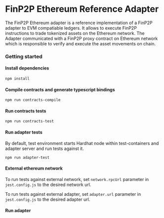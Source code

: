 # FinP2P Ethereum Reference Adapter

The FinP2P Ethereum adapter is a reference implementation of a FinP2P adapter to EVM compatiable ledgers. It allows to execute FinP2P instructions to trade tokenized assets on the Ethereum network.
The Adapter communicated with a FinP2P proxy contract on Ethereum network which is responsible to verify and execute the asset movements on chain.

### Getting started


#### Install dependencies

`npm install`

#### Compile contracts and generate typescript bindings

`npm run contracts-compile`

#### Run contracts tests

`npm run contracts-test`

#### Run adapter tests

By default, test environment starts Hardhat node within test-containers and adapter server and run tests against it.

`npm run adapter-test`

#### External ethereum network

To run tests against external network, set `network.rpcUrl` parameter in `jest.config.js` to the desired network url.


To run tests against external adapter, set `adapter.url` parameter in `jest.config.js` to the desired adapter url.

#### Run adapter


